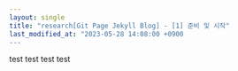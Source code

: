 ```yaml
---
layout: single
title: "research[Git Page Jekyll Blog] - [1] 준비 및 시작"  
last_modified_at: "2023-05-28 14:08:00 +0900
---
```


test
test
test
test

